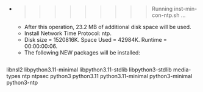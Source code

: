 * >>>>>>>>> Running inst-min-con-ntp.sh ...
  * After this operation, 23.2 MB of additional disk space will be used.
  * Install Network Time Protocol: ntp.
  * Disk size = 1520816K. Space Used = 42984K. Runtime = 00:00:00:06.
  * The following NEW packages will be installed:
  ```bash
libnsl2 libpython3.11-minimal libpython3.11-stdlib libpython3-stdlib media-types
ntp ntpsec python3 python3.11 python3.11-minimal
python3-minimal python3-ntp
  ```
